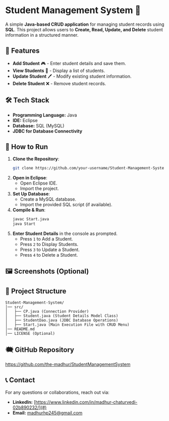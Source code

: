 # Student Management System 🏩

A simple **Java-based CRUD application** for managing student records using **SQL**. This project allows users to **Create, Read, Update, and Delete** student information in a structured manner.

## 📌 Features
- **Add Student** 🎮 - Enter student details and save them.
- **View Students** 📄 - Display a list of students.
- **Update Student** 🖊️ - Modify existing student information.
- **Delete Student** ❌ - Remove student records.

## 🛠 Tech Stack
- **Programming Language:** Java
- **IDE:** Eclipse
- **Database:** SQL (MySQL)
- **JDBC for Database Connectivity**

## 🚀 How to Run
1. **Clone the Repository**:
   ```sh
   git clone https://github.com/your-username/Student-Management-System.git
   ```
2. **Open in Eclipse**:
   - Open Eclipse IDE.
   - Import the project.
3. **Set Up Database**:
   - Create a MySQL database.
   - Import the provided SQL script (if available).
4. **Compile & Run**:
   ```sh
   javac Start.java
   java Start
   ```
5. **Enter Student Details** in the console as prompted.
   - Press `1` to Add a Student.
   - Press `2` to Display Students.
   - Press `3` to Update a Student.
   - Press `4` to Delete a Student.

## 🖼️ Screenshots (Optional)

## 📂 Project Structure
```
Student-Management-System/
│── src/
│   ├── CP.java (Connection Provider)
│   ├── Student.java (Student Details Model Class)
│   ├── StudentDao.java (JDBC Database Operations)
│   ├── Start.java (Main Execution File with CRUD Menu)
│── README.md
│── LICENSE (Optional)
```

## 🗮️ GitHub Repository
https://github.com/the-madhur/StudentManagementSystem

## 📞 Contact
For any questions or collaborations, reach out via:
- **LinkedIn:** [https://www.linkedin.com/in/madhur-chaturvedi-02b890232/](#)
- **Email:** madhurhp245@gmail.com

